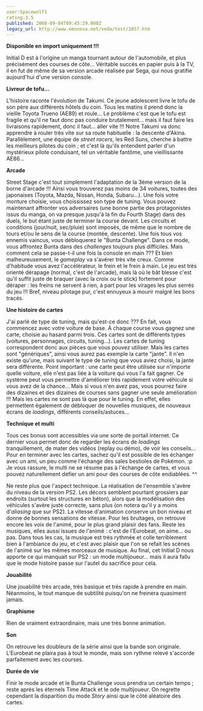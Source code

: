 ```yaml
---
user:Spacewolf1
rating:3.5
published: 2008-09-04T09:45:29.000Z
legacy_url: http://www.emunova.net/veda/test/2857.htm
---
```

**Disponible en import uniquement !!!**  

  

Initial D est à l'origine un manga tournant autour de l'automobile, et plus précisément des courses de côte... Véritable succès en papier puis à la TV, il en fut de même de sa version arcade réalisée par Sega, qui nous gratifie aujourd'hui d'une version console.  

  

**Livreur de tofu...**  

L'histoire raconte l'évolution de Takumi. Ce jeune adolescent livre le tofu de son père aux différents hôtels du coin. Tous les matins il prend donc la vieille Toyota Trueno (AE89) et roule... Le problème c'est que le tofu est fragile et qu'il ne faut donc pas conduire brutalement... mais il faut faire les livraisons rapidement, donc il faut... aller vite !!! Notre Takumi va donc apprendre à rouler très vite sur sa route habituelle : la descente d'Akina. Parallèlement, une équipe de _street racers_, les Red Suns, cherche à battre les meilleurs pilotes du coin ; et c'est là qu'ils entendent parler d'un mystérieux pilote conduisant, tel un véritable fantôme, une vieillissante AE86...  

  

**Arcade**  

Street Stage c'est tout simplement l'adaptation de la 3ème version de la borne d'arcade !!! Ainsi vous trouverez pas moins de 34 voitures, toutes des japonaises (Toyota, Mazda, Nissan, Honda, Subaru...). Une fois votre monture choisie, vous choississez son type de tuning. Vous pouvez maintenant affronter vos adversaires (une bonne partie des protagonistes issus du manga, on va presque jusqu'à la fin du Fourth Stage) dans des duels, le but étant juste de terminer la course devant. Les circuits et conditions (jour/nuit, sec/pluie) sont imposés, de même que le nombre de tours et/ou le sens de la course (montée, descente). Une fois tous vos ennemis vaincus, vous débloquerez le "Bunta Challenge". Dans ce mode, vous affrontez Bunta dans des _challenges_ toujours plus difficiles. Mais comment cela se passe-t-il une fois la console en main ??? Et bien malheureusement, le _gameplay_ va s'avérer très vite creux. Comme d'habitude vous avez l'accélérateur, le frein et le frein à main. Le jeu est très orienté dérapage (normal, c'est de l'arcade), mais là où le bât blesse c'est qu'il suffit juste de braquer (avec la croix ou le stick) fortement pour déraper : les freins ne servent à rien, à part pour les virages les plus serrés du jeu !!! Bref, niveau pilotage pur, c'est ennuyeux à mourir malgré les bons tracés.  

  

**Une histoire de cartes**  

J'ai parlé de type de tuning, mais qu'est-ce donc ??? En fait, vous commencez avec votre voiture de base. À chaque course vous gagnez une carte, choisie au hasard parmi trois. Ces cartes sont de différents types (voitures, personnages, circuits, tuning...). Les cartes de tuning correspondent donc aux pièces que vous pouvez utiliser. Mais les cartes sont "génériques", ainsi vous aurez pas exemple la carte "jante". Il n'en existe qu'une, mais suivant le type de tuning que vous aviez choisi, la jante sera différente. Point important : une carte peut être utilisée sur n'importe quelle voiture, elle n'est pas liée à la voiture qui vous l'a fait gagner. Ce système peut vous permettre d'améliorer très rapidement votre véhicule si vous avez de la chance... Mais si vous n'en avez pas, vous pourrez faire des dizaines et des dizaines de courses sans gagner une seule amélioration !!! Mais les cartes ne sont pas là que pour le tuning. En effet, elles permettent également de débloquer de nouvelles musiques, de nouveaux écrans de _loadings_, différents conseils/astuces...  

  

**Technique et multi**  

Tous ces bonus sont accessibles via une sorte de portail internet. Ce dernier vous permet donc de regarder les écrans de _loadings_ tranquillement, de mater des vidéos (replay ou démo), de voir les conseils... Pour en terminer avec les cartes, sachez qu'il est possible de les échanger avec un ami, un peu comme l'échange des sales bestioles de Pokémon. :p Je vous rassure, le multi ne se résume pas à l'échange de cartes, et vous pouvez naturellement défier un ami pour des courses de côte endiablées. ^^  

  

Ne reste plus que l'aspect technique. La réalisation de l'ensemble s'avère du niveau de la version PS2\. Les décors semblent pourtant grossiers par endroits (surtout les structures en béton), alors que la modélisation des véhicules s'avère juste correcte, sans plus (on notera qu'il y a moins d'_aliasing_ que sur PS2). La vitesse d'animation conserve un bon niveau et donne de bonnes sensations de vitesse. Pour les bruitages, on retrouve encore les voix de l'animé, pour le plus grand plaisir des fans. Reste les musiques, elles aussi issues de l'animé : c'est de l'Eurobeat, on aime... ou pas. Dans tous les cas, la musique est très rythmée et colle terriblement bien à l'ambiance du jeu, et c'est avec plaisir que l'on se refait les scènes de l'animé sur les mêmes morceaux de musique. Au final, cet Initial D nous apporte ce qui manquait sur PS2 : un mode multijoueur... mais il aura fallu que le mode histoire passe sur l'autel du sacrifice pour cela.  

  

  

**Jouabilité**  

Une jouabilité très arcade, très basique et très rapide à prendre en main. Néanmoins, le tout manque de subtilité puisqu'on ne freinera quasiment jamais.  

**Graphisme**  

Rien de vraiment extraordinaire, mais une très bonne animation.  

**Son**  

On retrouve les doubleurs de la série ainsi que la bande son originale. L'Eurobeat ne plaira pas à tout le monde, mais son rythme relevé s'accorde parfaitement avec les courses.  

**Durée de vie**  

Finir le mode arcade et le Bunta Challenge vous prendra un certain temps ; reste après les éternels Time Attack et le ode multijoueur. On regrette cependant la disparition du mode _Story_ ainsi que le côté aléatoire des cartes.